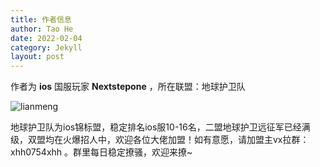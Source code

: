 ```yaml
---
title: 作者信息
author: Tao He
date: 2022-02-04
category: Jekyll
layout: post
---
```




作者为 **ios** 国服玩家 **Nextstepone** ，所在联盟：地球护卫队

![lianmeng](http://funera-hk.oss-cn-hongkong.aliyuncs.com/img/lianmeng.png)

地球护卫队为ios锦标盟，稳定排名ios服10-16名，二盟地球护卫远征军已经满级，双盟均在火爆招人中，欢迎各位大佬加盟！如有意愿，请加盟主vx拉群：xhh0754xhh   。群里每日稳定撩骚，欢迎来撩~

